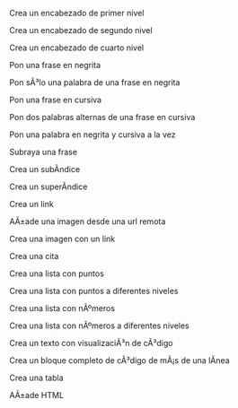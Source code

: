 Crea un encabezado de primer nivel

Crea un encabezado de segundo nivel

Crea un encabezado de cuarto nivel

Pon una frase en negrita

Pon sÃ³lo una palabra de una frase en negrita

Pon una frase en cursiva

Pon dos palabras alternas de una frase en cursiva

Pon una palabra en negrita y cursiva a la vez

Subraya una frase

Crea un subÃ­ndice

Crea un superÃ­ndice

Crea un link

AÃ±ade una imagen desde una url remota

Crea una imagen con un link

Crea una cita

Crea una lista con puntos

Crea una lista con puntos a diferentes niveles

Crea una lista con nÃºmeros

Crea una lista con nÃºmeros a diferentes niveles

Crea un texto con visualizaciÃ³n de cÃ³digo

Crea un bloque completo de cÃ³digo de mÃ¡s de una lÃ­nea

Crea una tabla

AÃ±ade HTML
